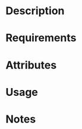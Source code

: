 Description
===========

Requirements
============

Attributes
==========

Usage
=====

Notes
=====
